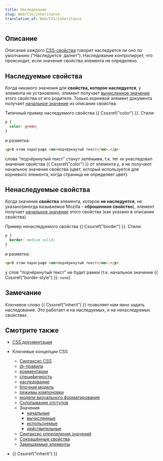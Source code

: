 ```yaml
---
title: Наследование
slug: Web/CSS/Inheritance
translation_of: Web/CSS/inheritance
---
```


## Описание

Описание каждого [CSS-свойства](/ru/docs/Web/CSS/Reference) говорит наследуется ли оно по умолчанию ("Наследуется: да/нет"). Наследование контролирует, что происходит, если значение свойства элемента не определено.

## Наследуемые свойства

Когда никакого значения для **свойства, которое наследуется**, у элемента не установлено, элемент получает [вычисленное значение](/ru/docs/Web/CSS/computed_value) этого свойства от его родителя. Только корневой элемент документа получает [начальное значение](/ru/docs/Web/CSS/initial_value) из описания свойства.

Типичный пример наследуемого свойства {{ Cssxref("color") }}. Стили:

```css
p {
  color: green;
}
```

и разметка:

```html
<p>В этом параграфе <em>подчёркнутый текст</em>.</p>
```

слова "подчёркнутый текст" станут зелёными, т.к. тег `em` унаследовал значение свойства {{ Cssxref("color") }} от элемента `p`, а не получают начальное значение свойства (цвет, который используется для корневого элемента, когда страница не определяет цвет).

## Ненаследуемые свойства

Когда значения **свойства** элемента, которое **не наследуется**, не указано(иногда называемое Mozilla - **сброшенное свойство**), элемент получает [начальное значение](/ru/docs/Web/CSS/initial_value) этого свойства (как указано в описании свойства).

Пример ненаследуемого свойства {{ Cssxref("border") }}. Стили:

```css
p {
  border: medium solid;
}
```

и разметка:

```html
<p>В этом параграфе <em>подчёркнутый текст</em>.</p>
```

у слов "подчёркнутый текст" не будет рамки (т.к. начальное значение {{ Cssxref("border-style") }}: `none`).

## Замечание

Ключевое слово {{ Cssxref("inherit") }} позволяет нам явно задать наследование. Это работает и на наследуемых, и на ненаследуемых свойствах.

## Смотрите также

- [CSS документация](/ru/docs/Web/CSS/Reference)
- Ключевые концепции CSS

  - [Синтаксис CSS](/ru/docs/Web/CSS/Syntax)
  - [@-правила](/ru/docs/Web/CSS/At-rule)
  - [комментарии](/ru/docs/Web/CSS/Comments)
  - [специфичность](/ru/docs/Web/CSS/Specificity)
  - [наследование](/ru/docs/Web/CSS/inheritance)
  - [блочная модель](/ru/docs/Web/CSS/CSS_Box_Model/Introduction_to_the_CSS_box_model)
  - [режимы компоновки](/ru/docs/Web/CSS/Layout_mode)
  - [модели визуального форматирования](/ru/docs/Web/CSS/Visual_formatting_model)
  - [Схлопывание отступов](/ru/docs/Web/CSS/CSS_Box_Model/Mastering_margin_collapsing)
  - Значения
    - [начальные](/ru/docs/Web/CSS/initial_value)
    - [вычисленные](/ru/docs/Web/CSS/computed_value)
    - [используемые](/ru/docs/Web/CSS/used_value)
    - [действительные](/ru/docs/Web/CSS/actual_value)
  - [Синтаксис определения значений](/ru/docs/Web/CSS/Value_definition_syntax)
  - [Сокращённые свойства](/ru/docs/Web/CSS/Shorthand_properties)
  - [Замещаемые элементы](/ru/docs/Web/CSS/Replaced_element)

- {{ Cssxref("inherit") }}
